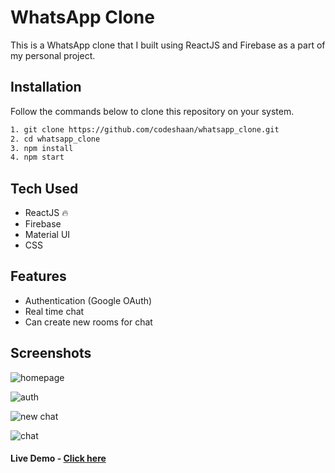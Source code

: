 # WhatsApp Clone

This is a WhatsApp clone that I built using ReactJS and Firebase as a part of my personal project.

## Installation

Follow the commands below to clone this repository on your system.

```bash
1. git clone https://github.com/codeshaan/whatsapp_clone.git
2. cd whatsapp_clone
3. npm install
4. npm start
```

## Tech Used
* ReactJS 🔥
* Firebase
* Material UI
* CSS 


## Features
* Authentication (Google OAuth)
* Real time chat
* Can create new rooms for chat

## Screenshots
![homepage](https://user-images.githubusercontent.com/48273777/105491791-e5080280-5cdc-11eb-9c22-fc51937d946c.png "Homescreen")

![auth](https://user-images.githubusercontent.com/48273777/105491861-0cf76600-5cdd-11eb-8f87-9842766ddcf4.jpg "Google OAuth")

![new chat](https://user-images.githubusercontent.com/48273777/105491923-25678080-5cdd-11eb-910f-8e6d4476b398.png "Creating a new chat")

![chat](https://user-images.githubusercontent.com/48273777/105491964-33b59c80-5cdd-11eb-85f2-47ceb403968c.png "Chat")


#### Live Demo - [Click here](whatsapp-644bd.firebaseapp.com/)